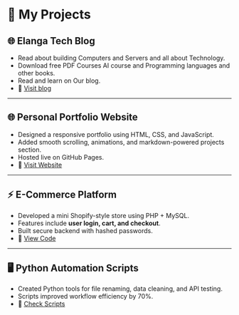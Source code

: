 # 🚀 My Projects

## 🌐 Elanga Tech Blog 
- Read about building Computers and Servers and all about Technology.
- Download free PDF Courses AI course and Programming languages and other books.  
- Read and learn on Our blog.
- 🔗 [Visit blog](https://elangatech-and-projects.blogspot.com)

---

## 🌐 Personal Portfolio Website
- Designed a responsive portfolio using HTML, CSS, and JavaScript.  
- Added smooth scrolling, animations, and markdown-powered projects section.  
- Hosted live on GitHub Pages.  
- 🔗 [Visit Website](https://mdutracesa.github.io/portfolio_projects/)

---

## ⚡ E-Commerce Platform
- Developed a mini Shopify-style store using PHP + MySQL.  
- Features include **user login, cart, and checkout**.  
- Built secure backend with hashed passwords.  
- 🔗 [View Code](https://github.com/mdutracesa/portfolio_projects)

---

## 🖥️ Python Automation Scripts
- Created Python tools for file renaming, data cleaning, and API testing.  
- Scripts improved workflow efficiency by 70%.  
- 🔗 [Check Scripts](https://github.com/mdutracesa/portfolio_projects)
